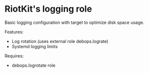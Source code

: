 RiotKit's logging role
======================

Basic logging configuration with target to optimize disk space usage.

Features:
- Log rotation (uses external role debops.lograte)
- Systemd logging limits

Requires:
- debops.logrotate role

